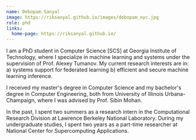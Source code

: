 ```yaml
---
name: Debopam Sanyal
image: https://riksanyal.github.io/images/debopam_nyc.jpg
role: phd
links:
  home-page: https://riksanyal.github.io/
---
```


I am a PhD student in Computer Science [SCS] at Georgia Institute of Technology, where I specialize in machine learning and systems under the supervision of Prof. Alexey Tumanov. My current research interests are in: a) systems support for federated learning b) efficient and secure machine learning inference.

I received my master's degree in Computer Science and my bachelor's degree in Computer Engineering, both from University of Illinois Urbana-Champaign, where I was advised by Prof. Sibin Mohan.

In the past, I spent two summers as a research intern in the Computational Research Division at Lawrence Berkeley National Laboratory. During my undergraduate studies, I spent two years as a part-time researcher at National Center for Supercomputing Applications.